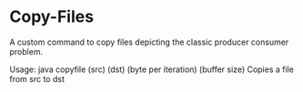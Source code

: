 # Copy-Files
A custom command to copy files depicting the classic producer consumer problem.


Usage: java copyfile (src) (dst) (byte per iteration) (buffer size)
Copies a file from src to dst
